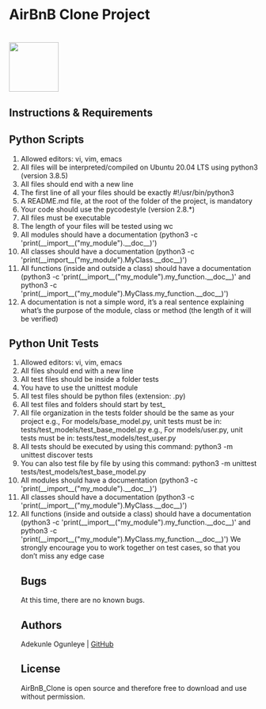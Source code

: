 # AirBnB Clone Project

# <a href="url"><img src="https://news.airbnb.com/wp-content/uploads/sites/4/2017/01/airbnb_vertical_lockup_web.png" align="middle" width="100" height="100"></a>

## Instructions & Requirements
## Python Scripts
<ol>
<li>Allowed editors: vi, vim, emacs</ul>
<li>All files will be interpreted/compiled on Ubuntu 20.04 LTS using python3 (version 3.8.5)</ul>
<li>All files should end with a new line</ul>
<li>The first line of all your files should be exactly #!/usr/bin/python3</ul>
<li>A README.md file, at the root of the folder of the project, is mandatory</ul>
<li>Your code should use the pycodestyle (version 2.8.*)</ul>
<li>All files must be executable</ul>
<li>The length of your files will be tested using wc</ul>
<li>All modules should have a documentation (python3 -c 'print(__import__("my_module").__doc__)')</ul>
<li>All classes should have a documentation (python3 -c 'print(__import__("my_module").MyClass.__doc__)')</ul>
<li>All functions (inside and outside a class) should have a documentation (python3 -c 'print(__import__("my_module").my_function.__doc__)' and python3 -c 'print(__import__("my_module").MyClass.my_function.__doc__)')</ul>
<li>A documentation is not a simple word, it’s a real sentence explaining what’s the purpose of the module, class or method (the length of it will be verified)</ul></ol>

<h2>Python Unit Tests</h2>
<ol>
<li>Allowed editors: vi, vim, emacs</ul>
<li>All files should end with a new line</ul>
<li>All test files should be inside a folder tests</ul>
<li>You have to use the unittest module</ul>
<li>All test files should be python files (extension: .py)</ul>
<li>All test files and folders should start by test_</ul>
<li>All file organization in the tests folder should be the same as your project</ul>
e.g., For models/base_model.py, unit tests must be in: tests/test_models/test_base_model.py
e.g., For models/user.py, unit tests must be in: tests/test_models/test_user.py
<li>All tests should be executed by using this command: python3 -m unittest discover tests</ul>
<li>You can also test file by file by using this command: python3 -m unittest tests/test_models/test_base_model.py</ul>
<li>All modules should have a documentation (python3 -c 'print(__import__("my_module").__doc__)')</ul>
<li>All classes should have a documentation (python3 -c 'print(__import__("my_module").MyClass.__doc__)')</ul>
<li>All functions (inside and outside a class) should have a documentation (python3 -c 'print(__import__("my_module").my_function.__doc__)' and python3 -c 'print(__import__("my_module").MyClass.my_function.__doc__)') We strongly encourage you to work together on test cases, so that you don’t miss any edge case

## Bugs
At this time, there are no known bugs.

## Authors
Adekunle Ogunleye | [GitHub](https://github.com/adekunleo1)

## License
AirBnB_Clone is open source and therefore free to download and use without permission.
